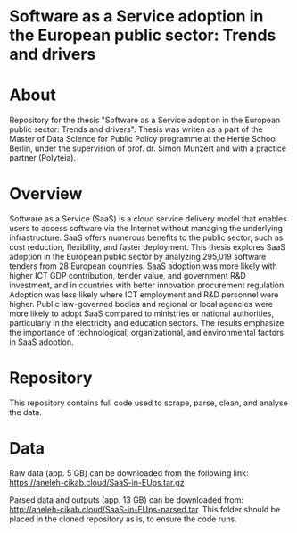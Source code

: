# Software as a Service adoption in the European public sector: Trends and drivers

# About

Repository for the thesis "Software as a Service adoption in the European public sector: Trends and drivers". Thesis was writen as a part of the  Master of Data Science for Public Policy programme at the Hertie School Berlin, under the supervision of prof. dr. Simon Munzert and with a practice partner (Polyteia).

# Overview

Software as a Service (SaaS) is a cloud service delivery model that enables users to access software via the Internet without managing the underlying infrastructure. SaaS offers numerous benefits to the public sector, such as cost reduction, flexibility, and faster deployment. This thesis explores SaaS adoption in the European public sector by analyzing 295,019 software tenders from 28 European countries. SaaS adoption was more likely with higher ICT GDP contribution, tender value, and government R&D investment, and in countries with better innovation procurement regulation. Adoption was less likely where ICT employment and R&D personnel were higher. Public law-governed bodies and regional or local agencies were more likely to adopt SaaS compared to ministries or national authorities, particularly in the electricity and education sectors. The results emphasize the importance of technological, organizational, and environmental factors in SaaS adoption.

# Repository

This repository contains full code used to scrape, parse, clean, and analyse the data.

# Data

Raw data (app. 5 GB) can be downloaded from the following link: 
https://aneleh-cikab.cloud/SaaS-in-EUps.tar.gz

Parsed data and outputs (app. 13 GB) can be downloaded from: http://aneleh-cikab.cloud/SaaS-in-EUps-parsed.tar. This folder should be placed in the cloned repository as is, to ensure the code runs. 



